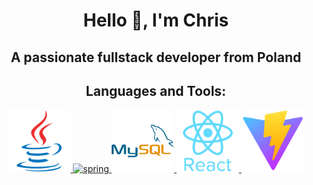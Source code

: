 <h1 align="center">Hello 👋, I'm Chris</h1>
<h2 align="center">A passionate fullstack developer from Poland</h2>

<p align="left"></p>

<h2 align="center">Languages and Tools:</h2>
<p align="center">
  <a href="https://www.java.com" target="_blank" rel="noreferrer">
    <img src="https://raw.githubusercontent.com/devicons/devicon/master/icons/java/java-original.svg" alt="java" width="100" height="100"/>
  </a>
   <a href="https://spring.io/" target="_blank" rel="noreferrer">
    <img src="https://www.vectorlogo.zone/logos/springio/springio-icon.svg" alt="spring" width="100" height="100"/>
  </a>
  <a href="https://www.mysql.com/" target="_blank" rel="noreferrer">
    <img src="https://raw.githubusercontent.com/devicons/devicon/master/icons/mysql/mysql-original-wordmark.svg" alt="mysql" width="100" height="100"/>
  </a>
  <a href="https://reactjs.org/" target="_blank" rel="noreferrer">
    <img src="https://raw.githubusercontent.com/devicons/devicon/master/icons/react/react-original-wordmark.svg" alt="react" width="100" height="100"/>
  </a>
   <a href="https://vitejs.dev" target="_blank" rel="noreferrer">
    <img  src="https://raw.githubusercontent.com/devicons/devicon/master/icons/vitejs/vitejs-original.svg" alt="vite" width="100" height="100">
  </a>
 
</p>
